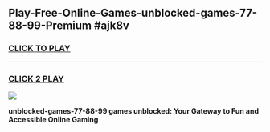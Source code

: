 
## Play-Free-Online-Games-unblocked-games-77-88-99-Premium #ajk8v
<h3>
<a href="https://premium.freeplayer.one?title=unblocked-games-77-88-99&ref=8M">CLICK TO PLAY</a></h3>
<hr>

<h3>
<a href="https://premium.freeplayer.one?title=unblocked-games-77-88-99&ref=8M">CLICK 2 PLAY</a>
  
</h3>

<a href="https://premium.freeplayer.one?title=unblocked-games-77-88-99&ref=8M"><img src="https://clearcache.store/games.png"></a>


**unblocked-games-77-88-99 games unblocked: Your Gateway to Fun and Accessible Online Gaming**
